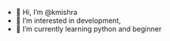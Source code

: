 - 👋 Hi, I’m @kmishra
- 👀 I’m interested in development, 
- 🌱 I’m currently learning python and beginner

<!---
kalpanamishra0908/kalpanamishra0908 is a ✨ special ✨ repository because its `README.md` (this file) appears on your GitHub profile.
You can click the Preview link to take a look at your changes.
--->
